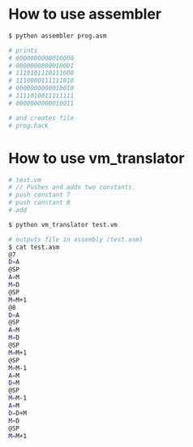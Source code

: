 How to use assembler
====================

```bash
$ python assembler prog.asm

# prints
# 0000000000010000
# 0000000000010001
# 1110101110111000
# 1110000111111010
# 0000000000010010
# 1111010011111111
# 0000000000010011

# and creates file
# prog.hack
```


How to use vm_translator
========================

```bash
# test.vm
# // Pushes and adds two constants.
# push constant 7
# push constant 8
# add

$ python vm_translator test.vm

# outputs file in assembly (test.asm)
$ cat test.asm
@7
D=A
@SP
A=M
M=D
@SP
M=M+1
@8
D=A
@SP
A=M
M=D
@SP
M=M+1
@SP
M=M-1
A=M
D=M
@SP
M=M-1
A=M
D=D+M
M=D
@SP
M=M+1
```